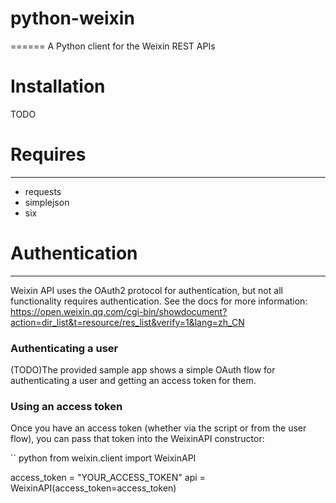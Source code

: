 # python-weixin
======
A Python client for the Weixin REST APIs

# Installation

TODO

# Requires
-----
* requests
* simplejson
* six


# Authentication
-----

Weixin API uses the OAuth2 protocol for authentication, but not all functionality requires authentication.
See the docs for more information: https://open.weixin.qq.com/cgi-bin/showdocument?action=dir_list&t=resource/res_list&verify=1&lang=zh_CN


### Authenticating a user

(TODO)The provided sample app shows a simple OAuth flow for authenticating a user and getting an access token for them.


### Using an access token

Once you have an access token (whether via the script or from the user flow), you can  pass that token into the WeixinAPI constructor:

`` python
from weixin.client import WeixinAPI

access_token = "YOUR_ACCESS_TOKEN"
api = WeixinAPI(access_token=access_token)
```

